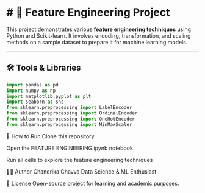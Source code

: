 # # 🧠 Feature Engineering Project

This project demonstrates various **feature engineering techniques** using Python and Scikit-learn. It involves encoding, transformation, and scaling methods on a sample dataset to prepare it for machine learning models.

---

## 🛠️ Tools & Libraries

```python
import pandas as pd
import numpy as np
import matplotlib.pyplot as plt
import seaborn as sns
from sklearn.preprocessing import LabelEncoder
from sklearn.preprocessing import OrdinalEncoder
from sklearn.preprocessing import OneHotEncoder
from sklearn.preprocessing import MinMaxScaler
```

📌 How to Run
Clone this repository

Open the FEATURE ENGINEERING.ipynb notebook

Run all cells to explore the feature engineering techniques

👩‍💻 Author
Chandrika Chavva
Data Science & ML Enthusiast

📄 License
Open-source project for learning and academic purposes.
